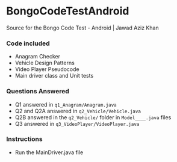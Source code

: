 # BongoCodeTestAndroid
Source for the Bongo Code Test - Android | Jawad Aziz Khan

### Code included
- Anagram Checker
- Vehicle Design Patterns
- Video Player Pseudocode
- Main driver class and Unit tests

### Questions Answered
- Q1 answered in `q1_Anagram/Anagram.java`
- Q2 and Q2A answered in `q2_Vehicle/Vehicle.java`
- Q2B answered in the `q2_Vehicle/` folder in `Model____.java` files
- Q3 answered in `q3_VideoPlayer/VideoPlayer.java`

### Instructions
- Run the MainDriver.java file